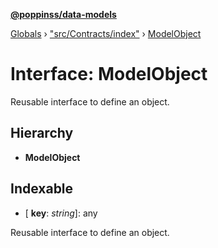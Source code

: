 **[@poppinss/data-models](../README.md)**

[Globals](../README.md) › ["src/Contracts/index"](../modules/_src_contracts_index_.md) › [ModelObject](_src_contracts_index_.modelobject.md)

# Interface: ModelObject

Reusable interface to define an object.

## Hierarchy

* **ModelObject**

## Indexable

* \[ **key**: *string*\]: any

Reusable interface to define an object.